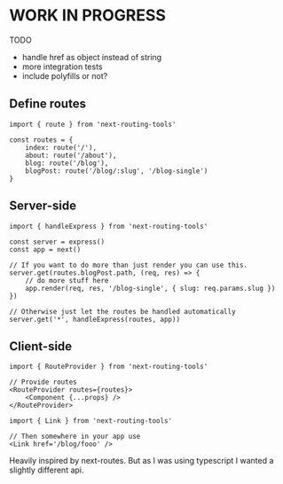 # WORK IN PROGRESS

TODO

* handle href as object instead of string
* more integration tests
* include polyfills or not?

## Define routes

```
import { route } from 'next-routing-tools'

const routes = {
    index: route('/'),
    about: route('/about'),
    blog: route('/blog'),
    blogPost: route('/blog/:slug', '/blog-single')
}
```

## Server-side

```
import { handleExpress } from 'next-routing-tools'

const server = express()
const app = next()

// If you want to do more than just render you can use this.
server.get(routes.blogPost.path, (req, res) => {
    // do more stuff here
    app.render(req, res, '/blog-single', { slug: req.params.slug })
})

// Otherwise just let the routes be handled automatically
server.get('*', handleExpress(routes, app))
```

## Client-side

```
import { RouteProvider } from 'next-routing-tools'

// Provide routes
<RouteProvider routes={routes}>
    <Component {...props} />
</RouteProvider>

import { Link } from 'next-routing-tools'

// Then somewhere in your app use
<Link href='/blog/fooo' />
```

Heavily inspired by next-routes. But as I was using typescript I wanted a slightly different api.